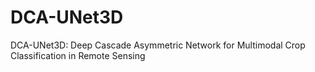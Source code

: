 # DCA-UNet3D
DCA-UNet3D: Deep Cascade Asymmetric Network for Multimodal Crop Classification in Remote Sensing
